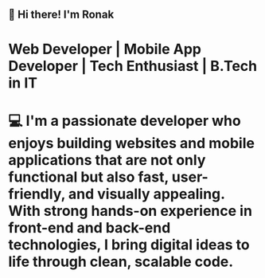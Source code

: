 ## 👋 Hi there! I'm Ronak 

# Web Developer | Mobile App Developer | Tech Enthusiast | B.Tech in IT
# 💻 I'm a passionate developer who enjoys building websites and mobile applications that are not only functional but also fast, user-friendly, and visually appealing. With strong hands-on experience in front-end and back-end technologies, I bring digital ideas to life through clean, scalable code.
